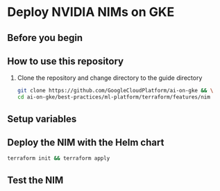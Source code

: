 # Deploy NVIDIA NIMs on GKE

## Before you begin

## How to use this repository

1. Clone the repository and change directory to the guide directory

   ```bash
   git clone https://github.com/GoogleCloudPlatform/ai-on-gke && \
   cd ai-on-gke/best-practices/ml-platform/terraform/features/nim
   ```

## Setup variables

## Deploy the NIM with the Helm chart

   ```bash
   terraform init && terraform apply
   ```

## Test the NIM